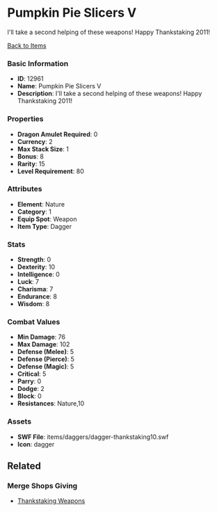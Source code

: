 # Pumpkin Pie Slicers V

I'll take a second helping of these weapons! Happy Thankstaking 2011! 

[Back to Items](../items.md)

### Basic Information

- **ID**: 12961
- **Name**: Pumpkin Pie Slicers V
- **Description**: I&#039;ll take a second helping of these weapons! Happy Thankstaking 2011! 

### Properties

- **Dragon Amulet Required**: 0
- **Currency**: 2
- **Max Stack Size**: 1
- **Bonus**: 8
- **Rarity**: 15
- **Level Requirement**: 80

### Attributes

- **Element**: Nature
- **Category**: 1
- **Equip Spot**: Weapon
- **Item Type**: Dagger

### Stats

- **Strength**: 0
- **Dexterity**: 10
- **Intelligence**: 0
- **Luck**: 7
- **Charisma**: 7
- **Endurance**: 8
- **Wisdom**: 8

### Combat Values

- **Min Damage**: 76
- **Max Damage**: 102
- **Defense (Melee)**: 5
- **Defense (Pierce)**: 5
- **Defense (Magic)**: 5
- **Critical**: 5
- **Parry**: 0
- **Dodge**: 2
- **Block**: 0
- **Resistances**: Nature,10

### Assets

- **SWF File**: items/daggers/dagger-thankstaking10.swf
- **Icon**: dagger

## Related

### Merge Shops Giving

- [Thankstaking Weapons](../merge-shops/34-thankstaking-weapons.md)

